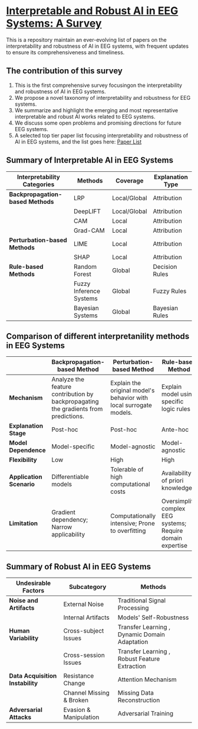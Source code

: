# <a href=https://arxiv.org/abs/2304.10755>Interpretable and Robust AI in EEG Systems: A Survey</a>




This is a repository maintain an ever-evolving list of papers on the interpretability and robustness of AI in EEG systems, with frequent updates to ensure its comprehensiveness
and timeliness.


## The contribution of this survey
1. This is the first comprehensive survey focusingon the interpretability and robustness of AI in EEG systems.
2. We propose a novel taxonomy of interpretability and robustness for EEG systems.
3. We summarize and highlight the emerging and most representative interpretable and robust AI works related to EEG systems.
4. We discuss some open problems and promising directions for future EEG systems.
5. A selected top tier paper list focusing interpretability and robustness of AI in EEG systems, and the list goes here: <a href=https://github.com/xinliangzhou/Survey/blob/main/Paper_List.md>Paper List</a> 


## Summary of Interpretable AI in EEG Systems
| **Interpretability Categories** | **Methods** | **Coverage** | **Explanation Type** |
|---------------------------------|-------------|--------------|----------------------|
| **Backpropagation-based Methods** | LRP         | Local/Global | Attribution          |
|                                 | DeepLIFT    | Local/Global | Attribution          |
|                                 | CAM         | Local        | Attribution          |
|                                 | Grad-CAM    | Local        | Attribution          |
| **Perturbation-based Methods**    | LIME        | Local        | Attribution          |
|                                 | SHAP        | Local        | Attribution          |
| **Rule-based Methods**            | Random Forest          | Global       | Decision Rules       |
|                                 | Fuzzy Inference Systems         | Global       | Fuzzy Rules          |
|                                 | Bayesian Systems          | Global       | Bayesian Rules       |



## Comparison of different interpretanility methods in EEG Systems
|                                  | **Backpropagation-based Method**                                                                 | **Perturbation-based Method**                                                  | **Rule-based Method**                                                             |
|----------------------------------|--------------------------------------------------------------------------------------------------|--------------------------------------------------------------------------------|-----------------------------------------------------------------------------------|
| **Mechanism**                    | Analyze the feature contribution by backpropagating the gradients from predictions.             | Explain the original model's behavior with local surrogate models.            | Explain model using specific logic rules                                         |
| **Explanation Stage**            | Post-hoc                                                                                         | Post-hoc                                                                       | Ante-hoc                                                                          |
| **Model Dependence**             | Model-specific                                                                                   | Model-agnostic                                                                 | Model-agnostic                                                                    |
| **Flexibility**                  | Low                                                                                              | High                                                                           | High                                                                              |
| **Application Scenario**         | Differentiable models                                                                            | Tolerable of high computational costs                                          | Availability of priori knowledge                                                  |
| **Limitation**                   | Gradient dependency; Narrow applicability                                                        | Computationally intensive; Prone to overfitting                                | Oversimplify complex EEG systems; Require domain expertise                        |


## Summary of Robust AI in EEG Systems

| **Undesirable Factors**                | **Subcategory**           | **Methods** |
|----------------------------------------|---------------------------|--------------------------------------|
| **Noise and Artifacts**                | External Noise            | Traditional Signal Processing  |
|                                        | Internal Artifacts        | Models' Self-Robustness  |
| **Human Variability**                  | Cross-subject Issues      | Transfer Learning , Dynamic Domain Adaptation  |
|                                        | Cross-session Issues      | Transfer Learning , Robust Feature Extraction  |
| **Data Acquisition Instability**       | Resistance Change         | Attention Mechanism  |
|                                        | Channel Missing \& Broken | Missing Data Reconstruction  |
| **Adversarial Attacks**                | Evasion \& Manipulation   | Adversarial Training |

